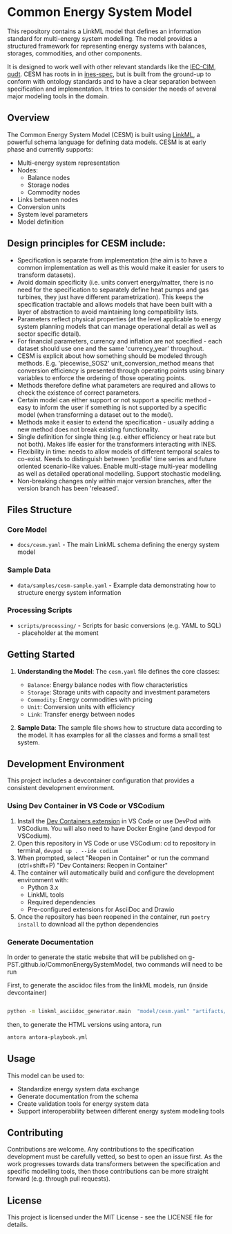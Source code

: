 # Common Energy System Model

This repository contains a LinkML model that defines an information standard for multi-energy system modelling. The model provides a structured framework for representing energy systems with balances, storages, commodities, and other components.

It is designed to work well with other relevant standards like the [IEC-CIM](https://www.entsoe.eu/digital/common-information-model/), [qudt](https://qudt.org/). CESM has roots in in [ines-spec](https://github.com/ines-tools/ines-spec), but is built from the ground-up to conform with ontology standards and to have a clear separation between specification and implementation. It tries to consider the needs of several major modeling tools in the domain.

## Overview

The Common Energy System Model (CESM) is built using [LinkML](https://linkml.io/), a powerful schema language for defining data models. CESM is at early phase and currently supports:

- Multi-energy system representation
- Nodes:
  - Balance nodes
  - Storage nodes
  - Commodity nodes
- Links between nodes
- Conversion units
- System level parameters
- Model definition

## Design principles for CESM include:

- Specification is separate from implementation (the aim is to have a common implementation as well as this would make it easier for users to transform datasets).
- Avoid domain specificity (i.e. units convert energy/matter, there is no need for the specification to separately define heat pumps and gas turbines, they just have different parametrization). This keeps the specification tractable and allows models that have been built with a layer of abstraction to avoid maintaining long compatibility lists.
- Parameters reflect physical properties (at the level applicable to energy system planning models that can manage operational detail as well as sector specific detail).
- For financial parameters, currency and inflation are not specified - each dataset should use one and the same 'currency_year' throughout.
- CESM is explicit about how something should be modeled through methods. E.g. 'piecewise_SOS2' unit_conversion_method means that conversion efficiency is presented through operating points using binary variables to enforce the ordering of those operating points.
- Methods therefore define what parameters are required and allows to check the existence of correct parameters.
- Certain model can either support or not support a specific method - easy to inform the user if something is not supported by a specific model (when transforming a dataset out to the model).
- Methods make it easier to extend the specification - usually adding a new method does not break existing functionality.
- Single definition for single thing (e.g. either efficiency or heat rate but not both). Makes life easier for the transformers interacting with INES.
- Flexibility in time: needs to allow models of different temporal scales to co-exist. Needs to distinguish between 'profile' time series and future oriented scenario-like values. Enable multi-stage multi-year modelling as well as detailed operational modelling. Support stochastic modelling.
- Non-breaking changes only within major version branches, after the version branch has been 'released'.

## Files Structure

### Core Model
- `docs/cesm.yaml` - The main LinkML schema defining the energy system model

### Sample Data
- `data/samples/cesm-sample.yaml` - Example data demonstrating how to structure energy system information

### Processing Scripts
- `scripts/processing/` - Scripts for basic conversions (e.g. YAML to SQL) - placeholder at the moment

## Getting Started

1. **Understanding the Model**: The `cesm.yaml` file defines the core classes:
   - `Balance`: Energy balance nodes with flow characteristics
   - `Storage`: Storage units with capacity and investment parameters
   - `Commodity`: Energy commodities with pricing
   - `Unit`: Conversion units with efficiency
   - `Link`: Transfer energy between nodes

2. **Sample Data**: The sample file shows how to structure data according to the model. It has examples for all the classes and forms a small test system.

## Development Environment

This project includes a devcontainer configuration that provides a consistent development environment.

### Using Dev Container in VS Code or VSCodium

1. Install the [Dev Containers extension](https://marketplace.visualstudio.com/items?itemName=ms-vscode-remote.remote-containers) in VS Code or use DevPod with VSCodium. You will also need to have Docker Engine (and devpod for VSCodium).
2. Open this repository in VS Code or use VSCodium: cd to repository in terminal, `devpod up . --ide codium`
3. When prompted, select "Reopen in Container" or run the command (ctrl+shift+P) "Dev Containers: Reopen in Container"
4. The container will automatically build and configure the development environment with:
   - Python 3.x
   - LinkML tools
   - Required dependencies
   - Pre-configured extensions for AsciiDoc and Drawio
5. Once the repository has been reopened in the container, run ```poetry install``` to download all the python dependencies

### Generate Documentation

In order to generate the static website that will be published on g-PST.github.io/CommonEnergySystemModel, two commands will need to be run

First, to generate the asciidoc files from the linkML models, run (inside devcontainer)

```BASH

python -m linkml_asciidoc_generator.main  "model/cesm.yaml" "artifacts/documentation/modules/schema" --test

```

then, to generate the HTML versions using antora, run

```BASH
antora antora-playbook.yml 
```

## Usage

This model can be used to:
- Standardize energy system data exchange
- Generate documentation from the schema
- Create validation tools for energy system data
- Support interoperability between different energy system modeling tools

## Contributing

Contributions are welcome. Any contributions to the specification development must be carefully vetted, so best to open an issue first. As the work progresses towards data transformers between the specification and specific modelling tools, then those contributions can be more straight forward (e.g. through pull requests).

## License

This project is licensed under the MIT License - see the LICENSE file for details.